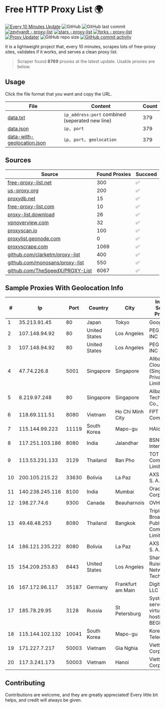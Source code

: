 
# Free HTTP Proxy List 🌍

[![Every 10 Minutes Update](https://github.com/mertguvencli/http-proxy-list/actions/workflows/main.yml/badge.svg?branch=main)](https://github.com/mertguvencli/http-proxy-list/actions/workflows/main.yml)
![GitHub](https://img.shields.io/github/license/mertguvencli/http-proxy-list)
![GitHub last commit](https://img.shields.io/github/last-commit/mertguvencli/http-proxy-list)
[![zevtyardt - proxy-list](https://img.shields.io/static/v1?label=zevtyardt&message=proxy-list&color=blue&logo=github)](https://github.com/zevtyardt/proxy-list "Go to GitHub repo")
[![stars - proxy-list](https://img.shields.io/github/stars/zevtyardt/proxy-list?style=social)](https://github.com/zevtyardt/proxy-list)
[![forks - proxy-list](https://img.shields.io/github/forks/zevtyardt/proxy-list?style=social)](https://github.com/zevtyardt/proxy-list)
[![Proxy Updater](https://github.com/zevtyardt/proxy-list/workflows/Proxy%20Updater/badge.svg)](https://github.com/zevtyardt/proxy-list/actions?query=workflow:"Proxy+Updater")
![GitHub repo size](https://img.shields.io/github/repo-size/zevtyardt/proxy-list)
[![GitHub commit activity](https://img.shields.io/github/commit-activity/m/zevtyardt/proxy-list?logo=commits)](https://github.com/zevtyardt/proxy-list/commits/main)

It is a lightweight project that, every 10 minutes, scrapes lots of free-proxy sites, validates if it works, and serves a clean proxy list.

> Scraper found **8769** proxies at the latest update. Usable proxies are below.

## Usage

Click the file format that you want and copy the URL.

|File|Content|Count|
|----|-------|-----|
|[data.txt](https://raw.githubusercontent.com/mertguvencli/http-proxy-list/main/proxy-list/data.txt)|`ip_address:port` combined (seperated new line)|379|
|[data.json](https://raw.githubusercontent.com/mertguvencli/http-proxy-list/main/proxy-list/data.json)|`ip, port`|379|
|[data-with-geolocation.json](https://raw.githubusercontent.com/mertguvencli/http-proxy-list/main/proxy-list/data-with-geolocation.json)|`ip, port, geolocation`|379|

## Sources

|Source|Found Proxies|Succeed|
|------|-------------|-------|
|[free-proxy-list.net](https://free-proxy-list.net)|300|✅|
|[us-proxy.org](https://www.us-proxy.org)|200|✅|
|[proxydb.net](http://proxydb.net)|15|✅|
|[free-proxy-list.com](https://free-proxy-list.com/?page=&port=&type%5B%5D=http&type%5B%5D=https&up_time=0&search=Search)|10|✅|
|[proxy-list.download](https://www.proxy-list.download/HTTP)|26|✅|
|[vpnoverview.com](https://vpnoverview.com/privacy/anonymous-browsing/free-proxy-servers)|32|✅|
|[proxyscan.io](https://www.proxyscan.io)|100|✅|
|[proxylist.geonode.com](https://proxylist.geonode.com/api/proxy-list?limit=300&page=1&sort_by=lastChecked&sort_type=desc&protocols=http,https)|0|✅|
|[proxyscrape.com](https://api.proxyscrape.com/v2/?request=displayproxies&protocol=http&timeout=10000&country=all&ssl=all&anonymity=all)|1069|✅|
|[github.com/clarketm/proxy-list](https://raw.githubusercontent.com/clarketm/proxy-list/master/proxy-list-raw.txt)|400|✅|
|[github.com/monosans/proxy-list](https://raw.githubusercontent.com/monosans/proxy-list/main/proxies/http.txt)|550|✅|
|[github.com/TheSpeedX/PROXY-List](https://raw.githubusercontent.com/TheSpeedX/PROXY-List/master/http.txt)|6067|✅|


## Sample Proxies With Geolocation Info

|#|Ip|Port|Country|City|Internet Service Provider|
|-|--|----|-------|----|-------------------------|
|1|35.213.91.45|80|Japan|Tokyo|Google LLC|
|2|107.148.94.92|80|United States|Los Angeles|PEG TECH INC|
|3|107.148.94.92|80|United States|Los Angeles|PEG TECH INC|
|4|47.74.226.8|5001|Singapore|Singapore|Alibaba Cloud (Singapore) Private Limited|
|5|8.219.97.248|80|Singapore|Singapore|Alibaba (US) Technology Co., Ltd.|
|6|118.69.111.51|8080|Vietnam|Ho Chi Minh City|FPT Telecom Company|
|7|115.144.99.223|11119|South Korea|Mapo-gu|HAIonNet|
|8|117.251.103.186|8080|India|Jalandhar|BSNL Internet|
|9|113.53.231.133|3129|Thailand|Ban Pho|TOT Public Company Limited|
|10|200.105.215.22|33630|Bolivia|La Paz|AXS Bolivia S. A.|
|11|140.238.245.116|8100|India|Mumbai|Oracle Corporation|
|12|198.27.74.6|9300|Canada|Beauharnois|OVH SAS|
|13|49.48.48.253|8080|Thailand|Bangkok|Triple T Broadband Public Company Limited|
|14|186.121.235.222|8080|Bolivia|La Paz|AXS Bolivia S. A.|
|15|154.209.253.83|8443|United States|Los Angeles|Shanghai Ruisu Network Technology|
|16|167.172.96.117|35187|Germany|Frankfurt am Main|DigitalOcean, LLC|
|17|185.78.29.95|3128|Russia|St Petersburg|System servers virtual hosting BEGET.RU|
|18|115.144.102.132|10041|South Korea|Mapo-gu|Korea Telecom|
|19|171.227.7.217|50003|Vietnam|Gia Nghia|Viettel Corporation|
|20|117.3.241.173|50003|Vietnam|Hanoi|Viettel Corporation|



## Contributing

Contributions are welcome, and they are greatly appreciated! Every
little bit helps, and credit will always be given.


